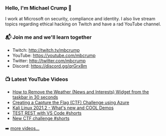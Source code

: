### Hello, I'm Michael Crump 👋

I work at Microsoft on security, compliance and identity. I also live stream topics regarding ethical hacking on Twitch and have a rad YouTube channel. 

### 📬 Join me and we'll learn together

- Twitch: http://twitch.tv/mbcrump
- YouTube: https://youtube.com/mbcrump
- Twitter: http://twitter.com/mbcrump
- Discord: https://discord.gg/qrGrx8m

### 📺 Latest YouTube Videos

<!-- YOUTUBE:START -->
- [How to Remove the Weather (News and Interests) Widget from the taskbar in 30 seconds](https://www.youtube.com/watch?v=3waih_ODKtg)
- [Creating a Capture the Flag (CTF) Challenge using Azure](https://www.youtube.com/watch?v=R7HY1use-x8)
- [Kali Linux 2021.2 - What's new and COOL Demos](https://www.youtube.com/watch?v=ozA7Jld13Uw)
- [TEST REST with VS Code #shorts](https://www.youtube.com/watch?v=zcuWR6QSs6Q)
- [New CTF challenge #shorts](https://www.youtube.com/watch?v=7ttCfEhAsNE)
<!-- YOUTUBE:END -->

➡️ [more videos...](https://youtube.com/mbcrump)

